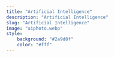 ```yaml
---
title: "Artificial Intelligence"
description: "Artificial Intelligence"
slug: "Artificial Intelligence"
image: "aiphoto.webp"
style:
    background: "#2a9d8f"
    color: "#fff"
---
```



